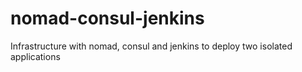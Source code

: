 # nomad-consul-jenkins
Infrastructure with nomad, consul and jenkins to deploy two isolated applications
